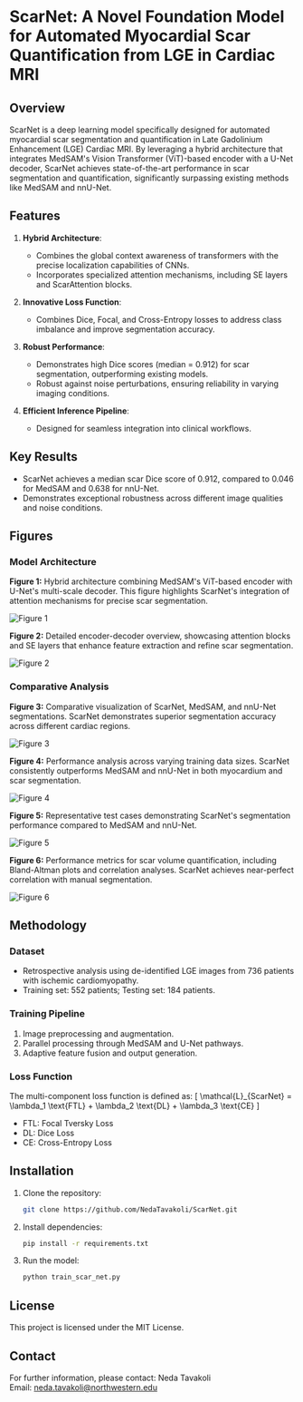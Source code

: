 
# ScarNet: A Novel Foundation Model for Automated Myocardial Scar Quantification from LGE in Cardiac MRI

## Overview
ScarNet is a deep learning model specifically designed for automated myocardial scar segmentation and quantification in Late Gadolinium Enhancement (LGE) Cardiac MRI. By leveraging a hybrid architecture that integrates MedSAM's Vision Transformer (ViT)-based encoder with a U-Net decoder, ScarNet achieves state-of-the-art performance in scar segmentation and quantification, significantly surpassing existing methods like MedSAM and nnU-Net.

## Features
1. **Hybrid Architecture**:
   - Combines the global context awareness of transformers with the precise localization capabilities of CNNs.
   - Incorporates specialized attention mechanisms, including SE layers and ScarAttention blocks.

2. **Innovative Loss Function**:
   - Combines Dice, Focal, and Cross-Entropy losses to address class imbalance and improve segmentation accuracy.

3. **Robust Performance**:
   - Demonstrates high Dice scores (median = 0.912) for scar segmentation, outperforming existing models.
   - Robust against noise perturbations, ensuring reliability in varying imaging conditions.

4. **Efficient Inference Pipeline**:
   - Designed for seamless integration into clinical workflows.

## Key Results
- ScarNet achieves a median scar Dice score of 0.912, compared to 0.046 for MedSAM and 0.638 for nnU-Net.
- Demonstrates exceptional robustness across different image qualities and noise conditions.

## Figures
### Model Architecture
**Figure 1:** Hybrid architecture combining MedSAM's ViT-based encoder with U-Net's multi-scale decoder. This figure highlights ScarNet's integration of attention mechanisms for precise scar segmentation.

![Figure 1](figures/Fig1.png)

**Figure 2:** Detailed encoder-decoder overview, showcasing attention blocks and SE layers that enhance feature extraction and refine scar segmentation.

![Figure 2](figures/Fig2.png)

### Comparative Analysis
**Figure 3:** Comparative visualization of ScarNet, MedSAM, and nnU-Net segmentations. ScarNet demonstrates superior segmentation accuracy across different cardiac regions.

![Figure 3](figures/Fig3.png)

**Figure 4:** Performance analysis across varying training data sizes. ScarNet consistently outperforms MedSAM and nnU-Net in both myocardium and scar segmentation.

![Figure 4](figures/Fig4.png)

**Figure 5:** Representative test cases demonstrating ScarNet's segmentation performance compared to MedSAM and nnU-Net.

![Figure 5](figures/Fig5.png)

**Figure 6:** Performance metrics for scar volume quantification, including Bland-Altman plots and correlation analyses. ScarNet achieves near-perfect correlation with manual segmentation.

![Figure 6](figures/Fig6.png)

## Methodology
### Dataset
- Retrospective analysis using de-identified LGE images from 736 patients with ischemic cardiomyopathy.
- Training set: 552 patients; Testing set: 184 patients.

### Training Pipeline
1. Image preprocessing and augmentation.
2. Parallel processing through MedSAM and U-Net pathways.
3. Adaptive feature fusion and output generation.

### Loss Function
The multi-component loss function is defined as:
\[ \mathcal{L}_{ScarNet} = \lambda_1 \text{FTL} + \lambda_2 \text{DL} + \lambda_3 \text{CE} \]
- FTL: Focal Tversky Loss
- DL: Dice Loss
- CE: Cross-Entropy Loss

## Installation
1. Clone the repository:
   ```bash
   git clone https://github.com/NedaTavakoli/ScarNet.git
   ```
2. Install dependencies:
   ```bash
   pip install -r requirements.txt
   ```
3. Run the model:
   ```bash
   python train_scar_net.py
   ```

## License
This project is licensed under the MIT License.

## Contact
For further information, please contact:
Neda Tavakoli  
Email: [neda.tavakoli@northwestern.edu](mailto:neda.tavakoli@northwestern.edu)


